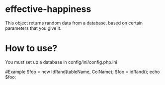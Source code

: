 # effective-happiness
This object returns random data from a database, based on certain parameters that you give it.

# How to use?
 You must set up a database in config/ini/config.php.ini

 #Example
 $foo = new IdRand(tableName, ColName);
 $foo = idRand();
 echo $foo;
